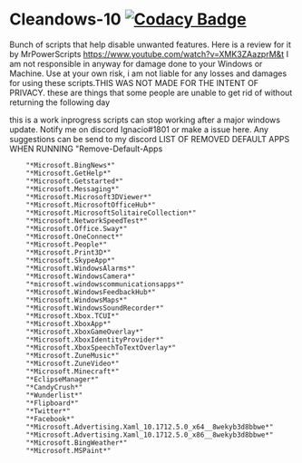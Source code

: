 # Cleandows-10 [![Codacy Badge](https://api.codacy.com/project/badge/Grade/fac49d5609114ec883b3a4c16c73b592)](https://www.codacy.com/app/Ignaciox/Cleandows-10?utm_source=github.com&amp;utm_medium=referral&amp;utm_content=Ignaciox/Cleandows-10&amp;utm_campaign=Badge_Grade)
Bunch of scripts that help disable unwanted features. 
Here is a review for it by MrPowerScripts https://www.youtube.com/watch?v=XMK3ZAazprM&t
I am not responsible in anyway for damage done to your Windows or Machine. Use at your own risk, i am not liable for any losses and damages for using these scripts.THIS WAS NOT MADE FOR THE INTENT OF PRIVACY. these are things that some people are unable to get rid of without returning the following day

this is a work inprogress scripts can stop working after a major windows update. Notify me on discord Ignacio#1801 or make a issue here.
Any suggestions can be send to my discord
LIST OF REMOVED DEFAULT APPS WHEN RUNNING "Remove-Default-Apps
        
        "*Microsoft.BingNews*"
        "*Microsoft.GetHelp*"
        "*Microsoft.Getstarted*"
        "*Microsoft.Messaging*"
        "*Microsoft.Microsoft3DViewer*"
        "*Microsoft.MicrosoftOfficeHub*"
        "*Microsoft.MicrosoftSolitaireCollection*"
        "*Microsoft.NetworkSpeedTest*"
        "*Microsoft.Office.Sway*"
        "*Microsoft.OneConnect*"
        "*Microsoft.People*"
        "*Microsoft.Print3D*"
        "*Microsoft.SkypeApp*"
        "*Microsoft.WindowsAlarms*"
        "*Microsoft.WindowsCamera*"
        "*microsoft.windowscommunicationsapps*"
        "*Microsoft.WindowsFeedbackHub*"
        "*Microsoft.WindowsMaps*"
        "*Microsoft.WindowsSoundRecorder*"
        "*Microsoft.Xbox.TCUI*"
        "*Microsoft.XboxApp*"
        "*Microsoft.XboxGameOverlay*"
        "*Microsoft.XboxIdentityProvider*"
        "*Microsoft.XboxSpeechToTextOverlay*"
        "*Microsoft.ZuneMusic*"
        "*Microsoft.ZuneVideo*"
        "*Microsoft.Minecraft*"
        "*EclipseManager*"
        "*CandyCrush*"
        "*Wunderlist*"
        "*Flipboard*"
        "*Twitter*"
        "*Facebook*"
        "*Microsoft.Advertising.Xaml_10.1712.5.0_x64__8wekyb3d8bbwe*"
        "*Microsoft.Advertising.Xaml_10.1712.5.0_x86__8wekyb3d8bbwe*"
        "*Microsoft.BingWeather*"
        "*Microsoft.MSPaint*"
